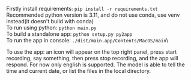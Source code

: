 Firstly install requirements: `pip install -r requirements.txt`\
Recommended python version is 3.11, and do not use conda, use venv instead(it doesn't build with conda)\
To run using python: `python main.py`\
To build a standalone app: `python setup.py py2app`\
To run the app in console: `./dist/main.app/Contents/MacOS/main`\

To use the app: an icon will appear on the top right panel, press start recording, say something, then press stop
recording,
and the app will respond. For now only english is supported. The model is able to tell the time and current date, or
list the files in the local directory.
